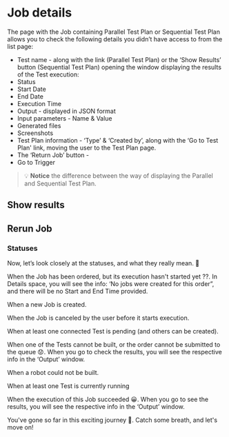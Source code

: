 # Job details

The page with the Job containing Parallel Test Plan or Sequential Test Plan allows you to check the following details you didn’t have access to from the list page:
- Test name - along with the link (Parallel Test Plan) or the ‘Show Results’ button (Sequential Test Plan) opening the window displaying the results of the Test execution:
- Status
- Start Date
- End Date
- Execution Time
- Output - displayed in JSON format
- Input parameters - Name & Value
- Generated files 
- Screenshots
- Test Plan information - ‘Type’ & ‘Created by’, along with the ‘Go to Test Plan' link, moving the user to the Test Plan page.
- The ‘Return Job’ button - 
- Go to Trigger

<!-- theme: info -->
>💡 **Notice** the difference between the way of displaying the Parallel and Sequential Test Plan.

## Show results

## Rerun Job


### Statuses
Now, let’s look closely at the statuses, and what they really mean. 👀


 When the Job has been ordered, but its execution hasn't started yet ??. In Details space, you will see the info: ‘No jobs were created for this order”, and there will be no Start and End Time provided. 

 When a new Job is created.

 When the Job is canceled by the user before it starts execution.

 When at least one connected Test is pending (and others can be created).

 When one of the Tests cannot be built, or the order cannot be submitted to the queue 😟. When you go to check the results, you will see the respective info in the ‘Output’ window. 

 When a robot could not be built.

  When at least one Test is currently running

 When the execution of this Job succeeded 😀. When you go to see the results, you will see the respective info in the ‘Output’ window.


You've gone so far in this exciting journey 👏. Catch some breath, and let's move on!
